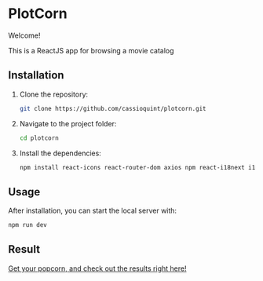 # PlotCorn

Welcome!

This is a ReactJS app for browsing a movie catalog

## Installation
1. Clone the repository:
   ```bash
   git clone https://github.com/cassioquint/plotcorn.git
   ```
2. Navigate to the project folder:
   ```bash
   cd plotcorn
   ```
3. Install the dependencies:
   ```bash
   npm install react-icons react-router-dom axios npm react-i18next i18next
   ```

## Usage
After installation, you can start the local server with:
```bash
npm run dev
```

## Result
[Get your popcorn, and check out the results right here!](...)